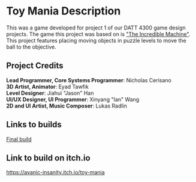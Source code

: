 # Toy Mania Description
This was a game developed for project 1 of our DATT 4300 game design projects.
The game this project was based on is ["The Incredible Machine"](https://en.wikipedia.org/wiki/The_Incredible_Machine_%28series%29#The_Incredible_Machine).
This project features placing moving objects in puzzle levels to move the ball to the objective.

## Project Credits
<b>Lead Programmer, Core Systems Programmer</b>: Nicholas Cerisano<br>
<b>3D Artist, Animator</b>: Eyad Tawfik<br>
<b>Level Designer</b>: Jiahui "Jason" Han<br>
<b>UI/UX Designer, UI Programmer</b>: Xinyang "Ian" Wang<br>
<b>2D and UI Artist, Music Composer</b>: Lukas Radlin<br>

## Links to builds
[Final build](https://github.com/EpicNicks/TheIncredibleMachineRemake/releases/tag/build)

## Link to build on itch.io
https://avanic-insanity.itch.io/toy-mania
